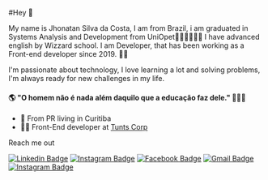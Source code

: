 #Hey 👋

My name is Jhonatan Silva da Costa, I am from Brazil, i am graduated in Systems Analysis and Development from UniOpet👨‍🎓👨‍🎓👨‍🎓 I have advanced english by Wizzard school. I am Developer, that has been working as a Front-end developer since 2019. 👨‍💻

I'm passionate about technology, I love learning a lot and solving problems, I'm always ready for new challenges in my life.

#### 🌎 "O homem não é nada além daquilo que a educação faz dele." 💭💭💭

- 🚩 From PR living in Curitiba
- 👨‍💻 Front-End developer at [Tunts Corp](https://tunts.com/) 

Reach me out 

[![Linkedin Badge](https://img.shields.io/badge/-LinkedIn-blue?style=flat-square&logo=Linkedin&logoColor=white&link=https://www.linkedin.com/in/jhonatan-silva-da-costa/)](https://www.linkedin.com/in/jhonatan-silva-da-costa/) 
[![Instagram Badge](https://img.shields.io/badge/-Instagram-violet?style=flat-square&logo=Instagram&logoColor=white&link=https://www.instagram.com/jhon_costa08/)](https://www.instagram.com/jhon_costa08/) 
[![Facebook Badge](https://img.shields.io/badge/-Facebook-blue?style=flat-square&labelColor=blue&logo=facebook&logoColor=white&link=https://www.facebook.com/jhonatan.silvadacosta)](https://www.facebook.com/jhonatan.silvadacosta)
[![Gmail Badge](https://img.shields.io/badge/-Gmail-red?style=flat-square&logo=Linkedin&logoColor=white&link=mailto:jhonatancosta08@hotmail.com)](mailto:jhonatancosta08@hotmail.com) 
[![Instagram Badge](https://img.shields.io/badge/-Instagram-violet?style=flat-square&logo=Instagram&logoColor=white&link=https://www.instagram.com/papodedev/)](https://www.instagram.com/papodedev/)

